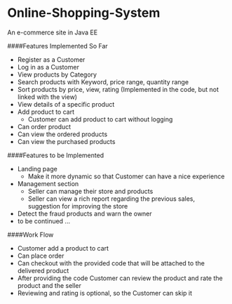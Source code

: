 # Online-Shopping-System
An e-commerce site in Java EE

####Features Implemented So Far

  - Register as a Customer
  - Log in as a Customer
  - View products by Category
  - Search products with Keyword, price range, quantity range
  - Sort products by price, view, rating (Implemented in the code, but not linked with the view)
  - View details of a specific product
  - Add product to cart
    - Customer can add product to cart without logging
  - Can order product
  - Can view the ordered products
  - Can view the purchased products

####Features to be Implemented

  - Landing page
    - Make it more dynamic so that Customer can have a nice experience
  - Management section
    - Seller can manage their store and products
    - Seller can view a rich report regarding the previous sales, suggestion for improving the store
  - Detect the fraud products and warn the owner
  - to be continued ...

####Work Flow
  
  - Customer add a product to cart
  - Can place order
  - Can checkout with the provided code that will be attached to the delivered product
  - After providing the code Customer can review the product and rate the product and the seller
  - Reviewing and rating is optional, so the Customer can skip it
